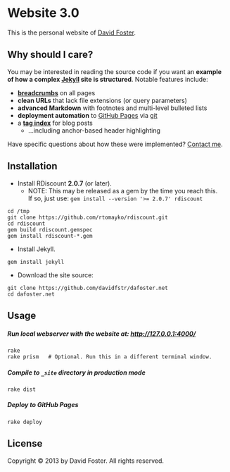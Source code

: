 # Website 3.0

This is the personal website of [David Foster].

## Why should I care?

You may be interested in reading the source code if you want an **example of 
how a complex [Jekyll] site is structured**. Notable features include:

* **[breadcrumbs]** on all pages
* **clean URLs** that lack file extensions (or query parameters)
* **advanced Markdown** with footnotes and multi-level bulleted lists
* **deployment automation** to [GitHub Pages] via [git]
* a **[tag index]** for blog posts
    * ...including anchor-based header highlighting

Have specific questions about how these were implemented? [Contact me].

[David Foster]: https://github.com/davidfstr
[Jekyll]: https://github.com/mojombo/jekyll
[breadcrumbs]: http://en.wikipedia.org/wiki/Breadcrumb_(navigation)
[git]: http://git-scm.com
[GitHub Pages]: http://pages.github.com
[tag index]: http://dafoster.net/articles/topics/#Software
[Contact me]: http://dafoster.net/contact/

## Installation

* Install RDiscount **2.0.7** (or later).
    * NOTE: This may be released as a gem by the time you reach this.  
      If so, just use: `gem install --version '>= 2.0.7' rdiscount`

```
cd /tmp
git clone https://github.com/rtomayko/rdiscount.git
cd rdiscount
gem build rdiscount.gemspec
gem install rdiscount-*.gem
```

* Install Jekyll.

```
gem install jekyll
```

* Download the site source:

```
git clone https://github.com/davidfstr/dafoster.net
cd dafoster.net
```


## Usage

##### Run local webserver with the website at: <http://127.0.0.1:4000/>

```
rake
rake prism   # Optional. Run this in a different terminal window.
```

##### Compile to `_site` directory in production mode

```
rake dist
```

##### Deploy to GitHub Pages

```
rake deploy
```

## License

Copyright &copy; 2013 by David Foster. All rights reserved.
